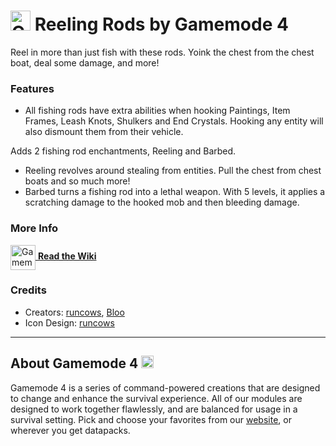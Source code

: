 # <img src="https://raw.githubusercontent.com/Gamemode4Dev/GM4_Datapacks/master/base/images/gm4_logo.png" alt="GM4 Logo" width="32" /> Reeling Rods by Gamemode 4<!--$pmc:delete-->

Reel in more than just fish with these rods. Yoink the chest from the chest boat, deal some damage, and more! <!--$pmc:headerSize-->

### Features
- All fishing rods have extra abilities when hooking Paintings, Item Frames, Leash Knots, Shulkers and End Crystals. Hooking any entity will also dismount them from their vehicle.

Adds 2 fishing rod enchantments, Reeling and Barbed.
- Reeling revolves around stealing from entities. Pull the chest from chest boats and so much more!
- Barbed turns a fishing rod into a lethal weapon. With 5 levels, it applies a scratching damage to the hooked mob and then bleeding damage.

### More Info
[<img src="https://raw.githubusercontent.com/Gamemode4Dev/GM4_Datapacks/master/base/images/gm4_wiki_logo.png" alt="Gamemode 4 Wiki Logo" width="40" align="center"/> **Read the Wiki**](https://wiki.gm4.co/wiki/Reeling_Rods)

### Credits
- Creators: [runcows](https://bsky.app/profile/runcows.bsky.social), [Bloo](https://bsky.app/profile/bloo.boo)
- Icon Design: [runcows](https://bsky.app/profile/runcows.bsky.social)

---
## About Gamemode 4 <img src="https://raw.githubusercontent.com/Gamemode4Dev/GM4_Datapacks/master/base/images/gm4_logo.png" alt="Gamemode 4 Logo" width="20"/>
Gamemode 4 is a series of command-powered creations that are designed to change and enhance the survival experience. All of our modules are designed to work together flawlessly, and are balanced for usage in a survival setting. Pick and choose your favorites from our [website](https://gm4.co), or wherever you get datapacks.